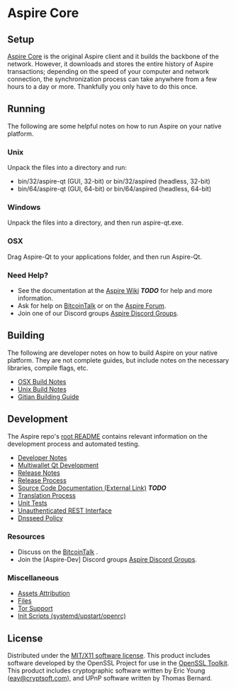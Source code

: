 Aspire Core
=====================

Setup
---------------------
[Aspire Core](http://Aspirecoin.com) is the original Aspire client and it builds the backbone of the network. However, it downloads and stores the entire history of Aspire transactions; depending on the speed of your computer and network connection, the synchronization process can take anywhere from a few hours to a day or more. Thankfully you only have to do this once.

Running
---------------------
The following are some helpful notes on how to run Aspire on your native platform.

### Unix

Unpack the files into a directory and run:

- bin/32/aspire-qt (GUI, 32-bit) or bin/32/aspired (headless, 32-bit)
- bin/64/aspire-qt (GUI, 64-bit) or bin/64/aspired (headless, 64-bit)

### Windows

Unpack the files into a directory, and then run aspire-qt.exe.

### OSX

Drag Aspire-Qt to your applications folder, and then run Aspire-Qt.

### Need Help?

* See the documentation at the [Aspire Wiki](https://en.bitcoin.it/wiki/Main_Page) ***TODO***
for help and more information.
* Ask for help on [BitcoinTalk](https://bitcointalk.org/index.php) or on the [Aspire Forum](http://Aspirecoin.com/).
* Join one of our Discord groups [Aspire Discord Groups](https://discord.gg/YcnvMqt).

Building
---------------------
The following are developer notes on how to build Aspire on your native platform. They are not complete guides, but include notes on the necessary libraries, compile flags, etc.

- [OSX Build Notes](build-osx.md)
- [Unix Build Notes](build-unix.md)
- [Gitian Building Guide](gitian-building.md)

Development
---------------------
The Aspire repo's [root README](https://github.com/eastcoastcrypto/Aspire/blob/master/README.md) contains relevant information on the development process and automated testing.

- [Developer Notes](developer-notes.md)
- [Multiwallet Qt Development](multiwallet-qt.md)
- [Release Notes](release-notes.md)
- [Release Process](release-process.md)
- [Source Code Documentation (External Link)](https://dev.visucore.com/bitcoin/doxygen/) ***TODO***
- [Translation Process](translation_process.md)
- [Unit Tests](unit-tests.md)
- [Unauthenticated REST Interface](REST-interface.md)
- [Dnsseed Policy](dnsseed-policy.md)

### Resources

* Discuss on the [BitcoinTalk](https://bitcointalk.org/index.php?topic=1262920.0) .
* Join the [Aspire-Dev] Discord groups [Aspire Discord Groups](https://discord.gg/YcnvMqt).

### Miscellaneous
- [Assets Attribution](assets-attribution.md)
- [Files](files.md)
- [Tor Support](tor.md)
- [Init Scripts (systemd/upstart/openrc)](init.md)

License
---------------------
Distributed under the [MIT/X11 software license](http://www.opensource.org/licenses/mit-license.php).
This product includes software developed by the OpenSSL Project for use in the [OpenSSL Toolkit](https://www.openssl.org/). This product includes
cryptographic software written by Eric Young ([eay@cryptsoft.com](mailto:eay@cryptsoft.com)), and UPnP software written by Thomas Bernard.
